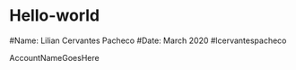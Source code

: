# Hello-world
#Name:  Lilian Cervantes Pacheco
#Date:  March 2020
#lcervantespacheco

AccountNameGoesHere
